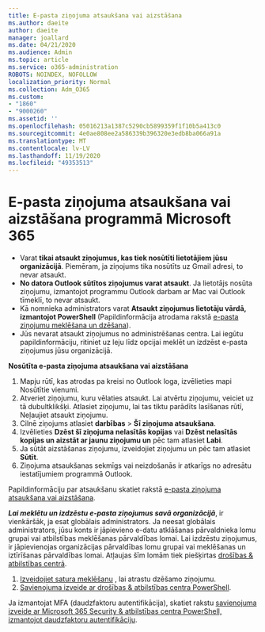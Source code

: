 ```yaml
---
title: E-pasta ziņojuma atsaukšana vai aizstāšana
ms.author: daeite
author: daeite
manager: joallard
ms.date: 04/21/2020
ms.audience: Admin
ms.topic: article
ms.service: o365-administration
ROBOTS: NOINDEX, NOFOLLOW
localization_priority: Normal
ms.collection: Adm_O365
ms.custom:
- "1860"
- "9000260"
ms.assetid: ''
ms.openlocfilehash: 05016213a1387c5290cb5899359f1f10b5a413c0
ms.sourcegitcommit: 4e0ae808ee2a586339b396320e3edb8ba066a91a
ms.translationtype: MT
ms.contentlocale: lv-LV
ms.lasthandoff: 11/19/2020
ms.locfileid: "49353513"
---
```

# <a name="recall-or-replace-an-email-message-in-microsoft-365"></a>E-pasta ziņojuma atsaukšana vai aizstāšana programmā Microsoft 365

- Varat **tikai atsaukt ziņojumus, kas tiek nosūtīti lietotājiem jūsu organizācijā**. Piemēram, ja ziņojums tika nosūtīts uz Gmail adresi, to nevar atsaukt.
- **No datora Outlook sūtītos ziņojumus varat atsaukt**. Ja lietotājs nosūta ziņojumu, izmantojot programmu Outlook darbam ar Mac vai Outlook tīmeklī, to nevar atsaukt.
- Kā nomnieka administrators varat **Atsaukt ziņojumus lietotāju vārdā, izmantojot PowerShell** (Papildinformācija atrodama rakstā [e-pasta ziņojumu meklēšana un dzēšana](https://docs.microsoft.com/microsoft-365/compliance/search-for-and-delete-messages-in-your-organization)).
- Jūs nevarat atsaukt ziņojumus no administrēšanas centra. Lai iegūtu papildinformāciju, ritiniet uz leju līdz opcijai meklēt un izdzēst e-pasta ziņojumus jūsu organizācijā.

**Nosūtīta e-pasta ziņojuma atsaukšana vai aizstāšana**

1. Mapju rūtī, kas atrodas pa kreisi no Outlook loga, izvēlieties mapi Nosūtītie vienumi.
2. Atveriet ziņojumu, kuru vēlaties atsaukt. Lai atvērtu ziņojumu, veiciet uz tā dubultklikšķi. Atlasiet ziņojumu, lai tas tiktu parādīts lasīšanas rūtī, Neļaujiet atsaukt ziņojumu.
3. Cilnē ziņojums atlasiet **darbības**  >  **Šī ziņojuma atsaukšana**.
4. Izvēlieties **Dzēst šī ziņojuma nelasītās kopijas** vai **Dzēst nelasītās kopijas un aizstāt ar jaunu ziņojumu un** pēc tam atlasiet **Labi**.
5. Ja sūtāt aizstāšanas ziņojumu, izveidojiet ziņojumu un pēc tam atlasiet **Sūtīt**.
6. Ziņojuma atsaukšanas sekmīgs vai neizdošanās ir atkarīgs no adresātu iestatījumiem programmā Outlook.

Papildinformāciju par atsaukšanu skatiet rakstā [e-pasta ziņojuma atsaukšana vai aizstāšana](https://support.office.com/article/35027f88-d655-4554-b4f8-6c0729a723a0).

**_Lai meklētu un izdzēstu e-pasta ziņojumus savā organizācijā_**, ir vienkāršāk, ja esat globālais administrators. Ja neesat globālais administrators, jūsu konts ir jāpievieno e-datu atklāšanas pārvaldnieka lomu grupai vai atbilstības meklēšanas pārvaldības lomai. Lai izdzēstu ziņojumus, ir jāpievienojas organizācijas pārvaldības lomu grupai vai meklēšanas un iztīrīšanas pārvaldības lomai. Atļaujas šīm lomām tiek piešķirtas [drošības & atbilstības centrā](https://protection.office.com/).

1. [Izveidojiet satura meklēšanu](https://docs.microsoft.com/microsoft-365/compliance/content-search) , lai atrastu dzēšamo ziņojumu.
2. [Savienojuma izveide ar drošības & atbilstības centra PowerShell](https://docs.microsoft.com/powershell/exchange/office-365-scc/connect-to-scc-powershell/connect-to-scc-powershell).

Ja izmantojat MFA (daudzfaktoru autentifikācija), skatiet rakstu [savienojuma izveide ar Microsoft 365 Security & atbilstības centra PowerShell, izmantojot daudzfaktoru autentifikāciju](https://docs.microsoft.com/powershell/exchange/office-365-scc/connect-to-scc-powershell/mfa-connect-to-scc-powershell).
